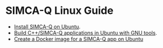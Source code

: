# SIMCA-Q Linux Guide

- [Install SIMCA-Q on Ubuntu](./InstallSimcaQUbuntu.md).
- [Build C++/SIMCA-Q applications in Ubuntu with GNU tools](CompileCustomAppsUbuntu.md).
- [Create a Docker image for a SIMCA-Q app on Ubuntu ](DockerizeAppUbuntu.md)